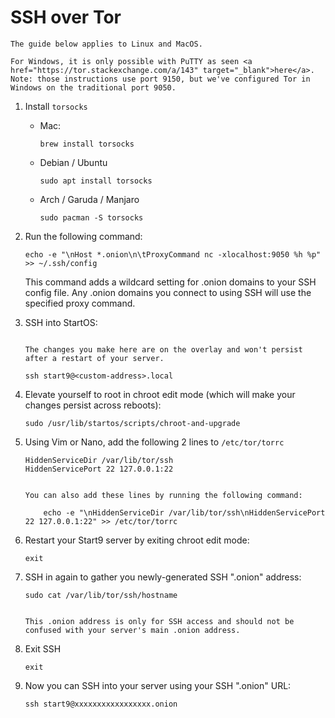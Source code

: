 # SSH over Tor

```admonish warning
The guide below applies to Linux and MacOS.

For Windows, it is only possible with PuTTY as seen <a href="https://tor.stackexchange.com/a/143" target="_blank">here</a>. Note: those instructions use port 9150, but we've configured Tor in Windows on the traditional port 9050.
```

1.  Install `torsocks`

    - Mac:

          brew install torsocks

    - Debian / Ubuntu

          sudo apt install torsocks

    - Arch / Garuda / Manjaro

          sudo pacman -S torsocks

1.  Run the following command:

        echo -e "\nHost *.onion\n\tProxyCommand nc -xlocalhost:9050 %h %p" >> ~/.ssh/config

    This command adds a wildcard setting for .onion domains to your SSH config file. Any .onion domains you connect to using SSH will use the specified proxy command.

1.  SSH into StartOS:

    ```admonish warning

    The changes you make here are on the overlay and won't persist after a restart of your server.
    ```

        ssh start9@<custom-address>.local

1.  Elevate yourself to root in chroot edit mode (which will make your changes persist across reboots):

        sudo /usr/lib/startos/scripts/chroot-and-upgrade

1.  Using Vim or Nano, add the following 2 lines to `/etc/tor/torrc`

        HiddenServiceDir /var/lib/tor/ssh
        HiddenServicePort 22 127.0.0.1:22

    ```admonish tip

    You can also add these lines by running the following command:

        echo -e "\nHiddenServiceDir /var/lib/tor/ssh\nHiddenServicePort 22 127.0.0.1:22" >> /etc/tor/torrc
    ```

1.  Restart your Start9 server by exiting chroot edit mode:

        exit

1.  SSH in again to gather you newly-generated SSH ".onion" address:

        sudo cat /var/lib/tor/ssh/hostname

    ```admonish note

    This .onion address is only for SSH access and should not be confused with your server's main .onion address.
    ```

1.  Exit SSH

        exit

1.  Now you can SSH into your server using your SSH ".onion" URL:

        ssh start9@xxxxxxxxxxxxxxxxx.onion
